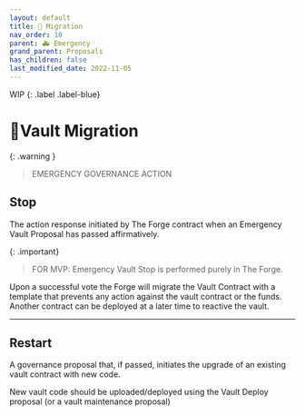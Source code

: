 ```yaml
---
layout: default
title: 🔁 Migration
nav_order: 10
parent: 🚑 Emergency
grand_parent: Proposals
has_children: false
last_modified_date: 2022-11-05
---
```


WIP
{: .label .label-blue}


# 🔁Vault Migration

{: .warning } 
> EMERGENCY GOVERNANCE ACTION

## Stop
The action response initiated by The Forge contract when an Emergency Vault Proposal has passed affirmatively.
	
{: .important}
> FOR MVP: Emergency Vault Stop is performed purely in The Forge.
>
Upon a successful vote the Forge will migrate the Vault Contract with a template that prevents any action against the vault contract or the funds.
Another contract can be deployed at a later time to reactive the vault.

***

## Restart

A governance proposal that, if passed, initiates the upgrade of an existing vault contract with new code.

New vault code should be uploaded/deployed using the Vault Deploy proposal (or a vault maintenance proposal) 